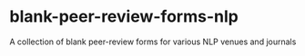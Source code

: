 # blank-peer-review-forms-nlp
A collection of blank peer-review forms for various NLP venues and journals
